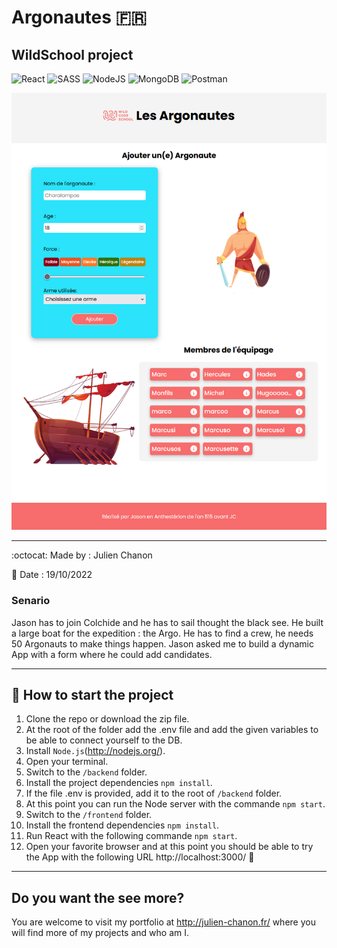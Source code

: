 # Argonautes :fr:
## WildSchool project
![React](https://img.shields.io/badge/react-%2320232a.svg?style=for-the-badge&logo=react&logoColor=%2361DAFB)
![SASS](https://img.shields.io/badge/SASS-hotpink.svg?style=for-the-badge&logo=SASS&logoColor=white)
![NodeJS](https://img.shields.io/badge/node.js-6DA55F?style=for-the-badge&logo=node.js&logoColor=white)
![MongoDB](https://img.shields.io/badge/MongoDB-%234ea94b.svg?style=for-the-badge&logo=mongodb&logoColor=white)
![Postman](https://img.shields.io/badge/Postman-FF6C37?style=for-the-badge&logo=postman&logoColor=white)

![preview](./frontend/public/preview.png)
___

:octocat: Made by : Julien Chanon


:date: Date : 19/10/2022

### Senario

Jason has to join Colchide and he has to sail thought the black see. He built a large boat for the expedition : the Argo. He has to find a crew, he needs 50 Argonauts to make things happen.
Jason asked me to build a dynamic App with a form where he could add candidates. 
___

## :wrench: How to start the project
1. Clone the repo or download the zip file.
2. At the root of the folder add the .env file and add the given variables to be able to connect yourself to the DB.
3. Install `Node.js`(http://nodejs.org/).
4. Open your terminal.
5. Switch to the `/backend` folder.
6. Install the project dependencies `npm install`.
7. If the file .env is provided, add it to the root of `/backend` folder.
8. At this point you can run the Node server with the commande `npm start`.
9.  Switch to the `/frontend` folder.
10. Install the frontend dependencies `npm install`.
11. Run React with the following commande `npm start`.
12. Open your favorite browser and at this point you should be able to try the App with the following URL http://localhost:3000/ :rocket:


___

## Do you want the see more?

You are welcome to visit my portfolio at http://julien-chanon.fr/ where you will find more of my projects and who am I.